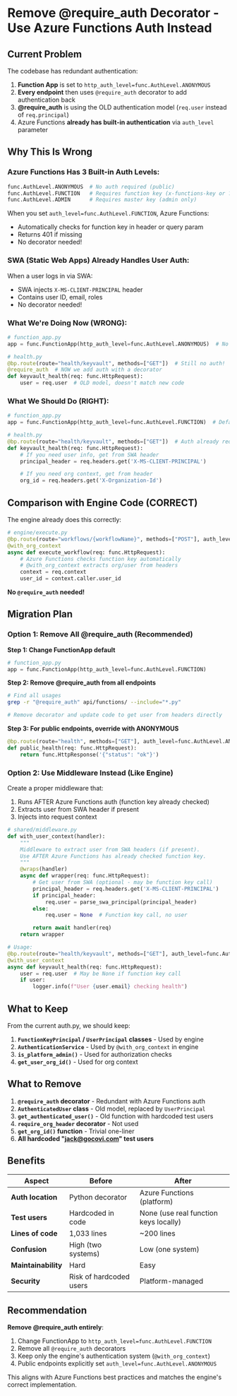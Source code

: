 # Remove @require_auth Decorator - Use Azure Functions Auth Instead

## Current Problem

The codebase has redundant authentication:

1. **Function App** is set to `http_auth_level=func.AuthLevel.ANONYMOUS`
2. **Every endpoint** then uses `@require_auth` decorator to add authentication back
3. **@require_auth** is using the OLD authentication model (`req.user` instead of `req.principal`)
4. Azure Functions **already has built-in authentication** via `auth_level` parameter

## Why This Is Wrong

### Azure Functions Has 3 Built-in Auth Levels:

```python
func.AuthLevel.ANONYMOUS  # No auth required (public)
func.AuthLevel.FUNCTION   # Requires function key (x-functions-key or ?code=xxx)
func.AuthLevel.ADMIN      # Requires master key (admin only)
```

When you set `auth_level=func.AuthLevel.FUNCTION`, Azure Functions:
- Automatically checks for function key in header or query param
- Returns 401 if missing
- No decorator needed!

### SWA (Static Web Apps) Already Handles User Auth:

When a user logs in via SWA:
- SWA injects `X-MS-CLIENT-PRINCIPAL` header
- Contains user ID, email, roles
- No decorator needed!

### What We're Doing Now (WRONG):

```python
# function_app.py
app = func.FunctionApp(http_auth_level=func.AuthLevel.ANONYMOUS)  # No auth!

# health.py
@bp.route(route="health/keyvault", methods=["GET"])  # Still no auth!
@require_auth  # NOW we add auth with a decorator
def keyvault_health(req: func.HttpRequest):
    user = req.user  # OLD model, doesn't match new code
```

### What We Should Do (RIGHT):

```python
# function_app.py
app = func.FunctionApp(http_auth_level=func.AuthLevel.FUNCTION)  # Default: require auth

# health.py
@bp.route(route="health/keyvault", methods=["GET"])  # Auth already required!
def keyvault_health(req: func.HttpRequest):
    # If you need user info, get from SWA header
    principal_header = req.headers.get('X-MS-CLIENT-PRINCIPAL')

    # If you need org context, get from header
    org_id = req.headers.get('X-Organization-Id')
```

## Comparison with Engine Code (CORRECT)

The engine already does this correctly:

```python
# engine/execute.py
@bp.route(route="workflows/{workflowName}", methods=["POST"], auth_level=func.AuthLevel.FUNCTION)
@with_org_context
async def execute_workflow(req: func.HttpRequest):
    # Azure Functions checks function key automatically
    # @with_org_context extracts org/user from headers
    context = req.context
    user_id = context.caller.user_id
```

**No `@require_auth` needed!**

## Migration Plan

### Option 1: Remove All @require_auth (Recommended)

**Step 1: Change FunctionApp default**
```python
# function_app.py
app = func.FunctionApp(http_auth_level=func.AuthLevel.FUNCTION)
```

**Step 2: Remove @require_auth from all endpoints**
```bash
# Find all usages
grep -r "@require_auth" api/functions/ --include="*.py"

# Remove decorator and update code to get user from headers directly
```

**Step 3: For public endpoints, override with ANONYMOUS**
```python
@bp.route(route="health", methods=["GET"], auth_level=func.AuthLevel.ANONYMOUS)
def public_health(req: func.HttpRequest):
    return func.HttpResponse('{"status": "ok"}')
```

### Option 2: Use Middleware Instead (Like Engine)

Create a proper middleware that:
1. Runs AFTER Azure Functions auth (function key already checked)
2. Extracts user from SWA header if present
3. Injects into request context

```python
# shared/middleware.py
def with_user_context(handler):
    """
    Middleware to extract user from SWA headers (if present).
    Use AFTER Azure Functions has already checked function key.
    """
    @wraps(handler)
    async def wrapper(req: func.HttpRequest):
        # Get user from SWA (optional - may be function key call)
        principal_header = req.headers.get('X-MS-CLIENT-PRINCIPAL')
        if principal_header:
            req.user = parse_swa_principal(principal_header)
        else:
            req.user = None  # Function key call, no user

        return await handler(req)
    return wrapper

# Usage:
@bp.route(route="health/keyvault", methods=["GET"], auth_level=func.AuthLevel.FUNCTION)
@with_user_context
async def keyvault_health(req: func.HttpRequest):
    user = req.user  # May be None if function key call
    if user:
        logger.info(f"User {user.email} checking health")
```

## What to Keep

From the current auth.py, we should keep:

1. **`FunctionKeyPrincipal` / `UserPrincipal` classes** - Used by engine
2. **`AuthenticationService`** - Used by `@with_org_context` in engine
3. **`is_platform_admin()`** - Used for authorization checks
4. **`get_user_org_id()`** - Used for org context

## What to Remove

1. **`@require_auth` decorator** - Redundant with Azure Functions auth
2. **`AuthenticatedUser` class** - Old model, replaced by `UserPrincipal`
3. **`get_authenticated_user()`** - Old function with hardcoded test users
4. **`require_org_header` decorator** - Not used
5. **`get_org_id()` function** - Trivial one-liner
6. **All hardcoded "jack@gocovi.com" test users**

## Benefits

| Aspect | Before | After |
|--------|--------|-------|
| **Auth location** | Python decorator | Azure Functions (platform) |
| **Test users** | Hardcoded in code | None (use real function keys locally) |
| **Lines of code** | 1,033 lines | ~200 lines |
| **Confusion** | High (two systems) | Low (one system) |
| **Maintainability** | Hard | Easy |
| **Security** | Risk of hardcoded users | Platform-managed |

## Recommendation

**Remove @require_auth entirely**:
1. Change FunctionApp to `http_auth_level=func.AuthLevel.FUNCTION`
2. Remove all `@require_auth` decorators
3. Keep only the engine's authentication system (`@with_org_context`)
4. Public endpoints explicitly set `auth_level=func.AuthLevel.ANONYMOUS`

This aligns with Azure Functions best practices and matches the engine's correct implementation.
